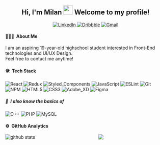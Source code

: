 <div>
  <h2 align="center"> 
    Hi, I'm Milan <img src="https://github.com/piyushP7pravin/piyushP7pravin/blob/master/Hi.gif" width="29px"> Welcome to my profile!
  </h2>
  <p align="center">
    <a href="https://www.linkedin.com/in/milan-krupa-228b641b6/"><img src="https://img.shields.io/badge/-LinkedIn-blue?style=flat&logo=Linkedin&logoColor=white" alt="LinkedIn"/>     </a>
    <a href="https://dribbble.com/Milan_Krupa"><img src="https://img.shields.io/badge/-Dribbble-e34582?style=flat&logo=Dribbble&logoColor=white" alt="Dribbble"/></a>
    <a href="mailto:milan.krupa9521@gmail.com"><img src="https://img.shields.io/badge/-Gmail-c14438?style=flat&logo=Gmail&logoColor=white" alt="Gmail"/></a>
  </p>
</div>

#### 👨🏻‍💻 &nbsp;About Me
I am an aspiring 19-year-old highschool student interested in Front-End technologies and UI/UX Design.<br>
Feel free to contact me anytime!

#### 🛠 &nbsp;Tech Stack
  
![React](https://img.shields.io/badge/-React-10121C?style=flat&logo=react)
![Redux](https://img.shields.io/badge/-Redux-10121C?style=flat&logo=redux&logoColor=764abc&text=EAB443)
![Styled_Components](https://img.shields.io/badge/-Styled_Components-10121C?style=flat&logo=styled-components)
![JavaScript](https://img.shields.io/badge/-JavaScript-10121C?style=flat&logo=javascript)
![ESLint](https://img.shields.io/badge/-ESLint-10121C?style=flat&logo=eslint&logoColor=7c7cea)
![Git](https://img.shields.io/badge/-Git-10121C?style=flat&logo=git)
![NPM](https://img.shields.io/badge/-NPM-10121C?style=flat&logo=npm)
![HTML5](https://img.shields.io/badge/-HTML5-10121C?style=flat&logo=html5&logoColor=e96228)
![CSS3](https://img.shields.io/badge/-CSS3-10121C?style=flat&logo=css3&logoColor=28a4d8)
![Adobe_XD](https://img.shields.io/badge/-Adobe_XD-10121C?style=flat&logo=adobe-xd)
![Figma](https://img.shields.io/badge/-Figma-10121C?style=flat&logo=figma)

##### 🌱 &nbsp;I also know the basics of

![C++](https://img.shields.io/badge/-C%2B%2B-10121C?style=flat&logo=c%2B%2B&logoColor=6295cb)
![PHP](https://img.shields.io/badge/-PHP-10121C?style=flat&logo=php)
![MySQL](https://img.shields.io/badge/-MySQL-10121C?style=flat&logo=mysql&logoColor=white)

#### ⚙️ &nbsp;GitHub Analytics
<p align="center">
  <img align="left" src="https://github-readme-stats.vercel.app/api/?username=MilanKrupa&count_private=true&hide=prs,issues&show_icons=true&title_color=4A7BE2&icon_color=52B0DF&text_color=EAB443&bg_color=10121C&hide_border=true&custom_title=My%20Stats" alt="github stats"/>
    <img align="center" src="https://github-readme-stats.anuraghazra1.vercel.app/api/top-langs/?username=MilanKrupa&layout=compact&text_color=EAB443&bg_color=10121C&title_color=4A7BE2&hide_border=true&custom_title=Languages%20I%20Use" />
<p>

